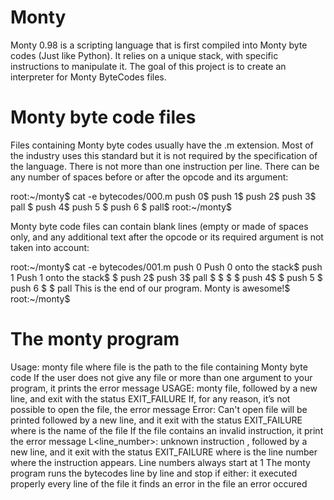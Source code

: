Monty
=======

Monty 0.98 is a scripting language that is first compiled into Monty byte codes (Just like Python). It relies on a unique stack, with specific instructions to manipulate it. The goal of this project is to create an interpreter for Monty ByteCodes files.

Monty byte code files
==============================

Files containing Monty byte codes usually have the .m extension. Most of the industry uses this standard but it is not required by the specification of the language. There is not more than one instruction per line. There can be any number of spaces before or after the opcode and its argument:

root:~/monty$ cat -e bytecodes/000.m
push 0$
push 1$
push 2$
  push 3$
                   pall    $
push 4$
    push 5    $
      push    6        $
pall$
root:~/monty$

Monty byte code files can contain blank lines (empty or made of spaces only, and any additional text after the opcode or its required argument is not taken into account:

root:~/monty$ cat -e bytecodes/001.m
push 0 Push 0 onto the stack$
push 1 Push 1 onto the stack$
$
push 2$
  push 3$
                   pall    $
$
$
                           $
push 4$
$
    push 5    $
      push    6        $
$
pall This is the end of our program. Monty is awesome!$
root:~/monty$

The monty program
==================

Usage: monty file
where file is the path to the file containing Monty byte code
If the user does not give any file or more than one argument to your program, it prints the error message USAGE: monty file, followed by a new line, and exit with the status EXIT_FAILURE
If, for any reason, it’s not possible to open the file, the error message Error: Can't open file <file> will be printed followed by a new line, and it exit with the status EXIT_FAILURE
where <file> is the name of the file
If the file contains an invalid instruction, it print the error message L<line_number>: unknown instruction <opcode>, followed by a new line, and it exit with the status EXIT_FAILURE
where is the line number where the instruction appears.
Line numbers always start at 1
The monty program runs the bytecodes line by line and stop if either:
it executed properly every line of the file
it finds an error in the file
an error occured
